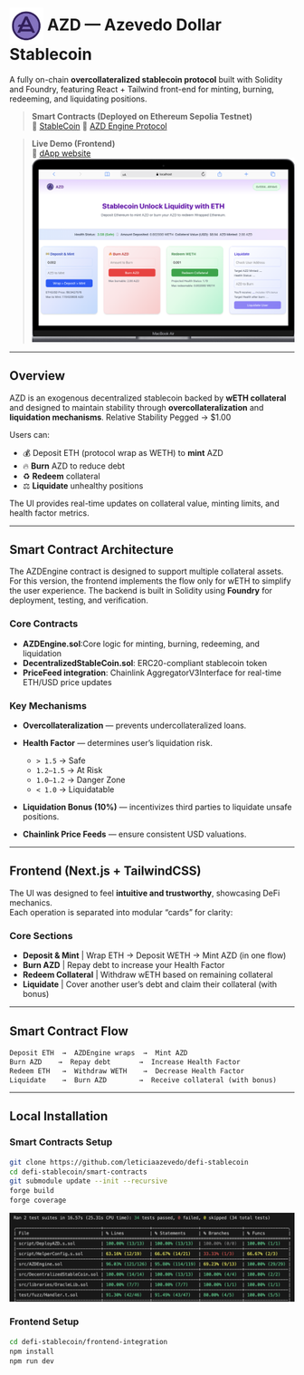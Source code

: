 <!-- # ![Logo](frontend-integration/public/logo.png) AZD — Azevedo Dollar Stablecoin -->
<h1>
<img src="frontend-integration/public/logo.png" alt="Logo" width="60" style="vertical-align:middle;"/>
  AZD — Azevedo Dollar Stablecoin
</h1>

A fully on-chain **overcollateralized stablecoin protocol** built with Solidity and Foundry, featuring React + Tailwind front-end for minting, burning, redeeming, and liquidating positions.

> **Smart Contracts (Deployed on Ethereum Sepolia Testnet)**  
> 📝 [StableCoin](https://sepolia.etherscan.io/token/0x8cA1a0E543b8C02B29e5e9C3f7EC18EEb82b157f)
> 📝 [AZD Engine Protocol](https://sepolia.etherscan.io/address/0xF525ff53e1a384eBFe58b5F4E11FD82721DD25A4)


> **Live Demo (Frontend)**  
> 🔗 [dApp website](https://azd-delta.vercel.app/)  
![UI](frontend-integration/public/ui.png)

---

## Overview

AZD is an exogenous decentralized stablecoin backed by **wETH collateral** and designed to maintain stability through **overcollateralization** and **liquidation mechanisms**. Relative Stability Pegged -> $1.00

Users can:

- 💰 Deposit ETH (protocol wrap as WETH) to **mint** AZD  
- 🔥 **Burn** AZD to reduce debt  
- ♻️ **Redeem** collateral  
- ⚖️ **Liquidate** unhealthy positions  

The UI provides real-time updates on collateral value, minting limits, and health factor metrics.

---

## Smart Contract Architecture

The AZDEngine contract is designed to support multiple collateral assets. For this version, the frontend implements the flow only for wETH to simplify the user experience. The backend is built in Solidity using **Foundry** for deployment, testing, and verification.

### Core Contracts

- **AZDEngine.sol**:Core logic for minting, burning, redeeming, and liquidation
- **DecentralizedStableCoin.sol**: ERC20-compliant stablecoin token
- **PriceFeed integration**: Chainlink AggregatorV3Interface for real-time ETH/USD price updates

### Key Mechanisms

- **Overcollateralization** — prevents undercollateralized loans.  
- **Health Factor** — determines user’s liquidation risk.  
  - `> 1.5` → Safe  
  - `1.2–1.5` → At Risk  
  - `1.0–1.2` → Danger Zone  
  - `< 1.0` → Liquidatable  

- **Liquidation Bonus (10%)** — incentivizes third parties to liquidate unsafe positions.  
- **Chainlink Price Feeds** — ensure consistent USD valuations.

---

## Frontend (Next.js + TailwindCSS)

The UI was designed to feel **intuitive and trustworthy**, showcasing DeFi mechanics.  
Each operation is separated into modular “cards” for clarity:

### Core Sections

- **Deposit & Mint** | Wrap ETH → Deposit WETH → Mint AZD (in one flow)
- **Burn AZD** | Repay debt to increase your Health Factor 
- **Redeem Collateral** | Withdraw wETH based on remaining collateral 
- **Liquidate** | Cover another user’s debt and claim their collateral (with bonus)

---

## Smart Contract Flow

```text
Deposit ETH  →  AZDEngine wraps  →  Mint AZD
Burn AZD    →  Repay debt       →  Increase Health Factor
Redeem ETH   →  Withdraw WETH    →  Decrease Health Factor
Liquidate    →  Burn AZD        →  Receive collateral (with bonus)
```

---

## Local Installation

### Smart Contracts Setup

```bash
git clone https://github.com/leticiaazevedo/defi-stablecoin
cd defi-stablecoin/smart-contracts
git submodule update --init --recursive
forge build
forge coverage
```

![Tests coverage](/frontend-integration/public/testcoverage.png)

### Frontend Setup

```bash
cd defi-stablecoin/frontend-integration
npm install
npm run dev
```

